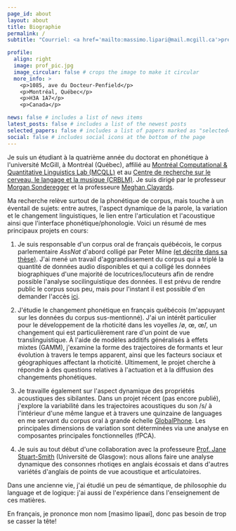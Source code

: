 ```yaml
---
page_id: about
layout: about
title: Biographie
permalink: /
subtitle: "Courriel: <a href='mailto:massimo.lipari@mail.mcgill.ca'>prénom [point] nom de famille [a commercial] mail [point] mcgill [point] ca"

profile:
  align: right
  image: prof_pic.jpg
  image_circular: false # crops the image to make it circular
  more_info: >
    <p>1085, ave du Docteur-Penfield</p>
    <p>Montréal, Québec</p>
    <p>H3A 1A7</p>
    <p>Canada</p>

news: false # includes a list of news items
latest_posts: false # includes a list of the newest posts
selected_papers: false # includes a list of papers marked as "selected={true}"
social: false # includes social icons at the bottom of the page
---
```


Je suis un étudiant à la quatrième année du doctorat en phonétique à l'université McGill, à Montréal (Québec), affilié au [Montréal Computational & Quantitative Linguistics Lab (MCQLL)](https://mcqll.org/) et au [Centre de recherche sur le cerveau, le langage et la musique (CRBLM)](https://crblm.ca/). Je suis dirigé par le professeur [Morgan Sonderegger](https://people.linguistics.mcgill.ca/~morgan/) et la professeure [Meghan Clayards](http://speechlearning.lab.mcgill.ca/).

Ma recherche relève surtout de la phonétique de corpus, mais touche à un éventail de sujets: entre autres, l'aspect dynamique de la parole, la variation et le changement linguistiques, le lien entre l'articulation et l'acoustique ainsi que l'interface phonétique/phonologie. Voici un résumé de mes principaux projets en cours:

1. Je suis responsable d'un corpus oral de français québécois, le corpus parlementaire *AssNat* d'abord colligé par Peter Milne [(et décrite dans sa thèse)](https://ruor.uottawa.ca/items/b76e477e-316b-4ee3-b7fd-49463f807248). J'ai mené un travail d'aggrandissement du corpus qui a triplé la quantité de données audio disponibles et qui a colligé les données biographiques d'une majorité de locutrices/locuteurs afin de rendre possible l'analyse socilinguistique des données. Il est prévu de rendre public le corpus sous peu, mais pour l'instant il est possible d'en demander l'accès [ici](https://github.com/massimolipari/corpus_assnat).

2. J'étudie le changement phonétique en français québécois (m'appuyant sur les données du corpus sus-mentionné). J'ai un intérêt particulier pour le développement de la rhoticité dans les voyelles /ø, œ, œ̃/, un changement qui est particulièrement rare d'un point de vue translinguistique. À l'aide de modèles additifs généralisés à effets mixtes (GAMM), j'examine la forme des trajectoires de formants et leur évolution à travers le temps apparent, ainsi que les facteurs sociaux et géographiques affectant la rhoticité. Ultimement, le projet cherche à répondre à des questions relatives à l'actuation et à la diffusion des changements phonétiques.

3. Je travaille également sur l'aspect dynamique des propriétés acoustiques des sibilantes. Dans un projet récent (pas encore publié), j'explore la variabilité dans les trajectoires acoustiques du son /s/ à l'intérieur d'une même langue et à travers une quinzaine de languages en me servant du corpus oral à grande échelle [GlobalPhone](https://ieeexplore.ieee.org/abstract/document/6639248?casa_token=zfOt03SbtdgAAAAA:NKnjKjoAUaAlqlOWqCuaRwPZX_EKSsXD9Y4A_uZsHvj7tc3r5qy0u85wQukp6yThW10Up0k). Les principales dimensions de variation sont déterminées via une analyse en composantes principales fonctionnelles (fPCA).

4. Je suis au tout début d'une collaboration avec la professeure [Prof. Jane Stuart-Smith](https://www.gla.ac.uk/schools/critical/staff/janestuart-smith/) (Université de Glasgow): nous allons faire une analyse dynamique des consonnes rhotiqes en anglais écossais et dans d'autres variétés d'anglais de points de vue acoustique et articulatoires.

Dans une ancienne vie, j'ai étudié un peu de sémantique, de philosophie du language et de logique: j'ai aussi de l'expérience dans l'enseignement de ces matières.

En français, je prononce mon nom [masimo lipaʁi], donc pas besoin de trop se casser la tête!
